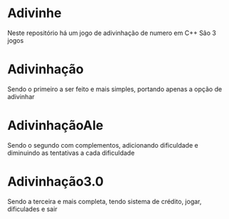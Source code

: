 # Adivinhe
Neste repositório há um jogo de adivinhação de numero em C++
São 3 jogos
# Adivinhação
Sendo o primeiro a ser feito e mais simples, portando apenas a opção de adivinhar 
# AdivinhaçãoAle
Sendo o segundo com complementos, adicionando dificuldade e diminuindo as tentativas a cada dificuldade
# Adivinhação3.0
Sendo a terceira e mais completa, tendo sistema de crédito, jogar, dificulades e sair

